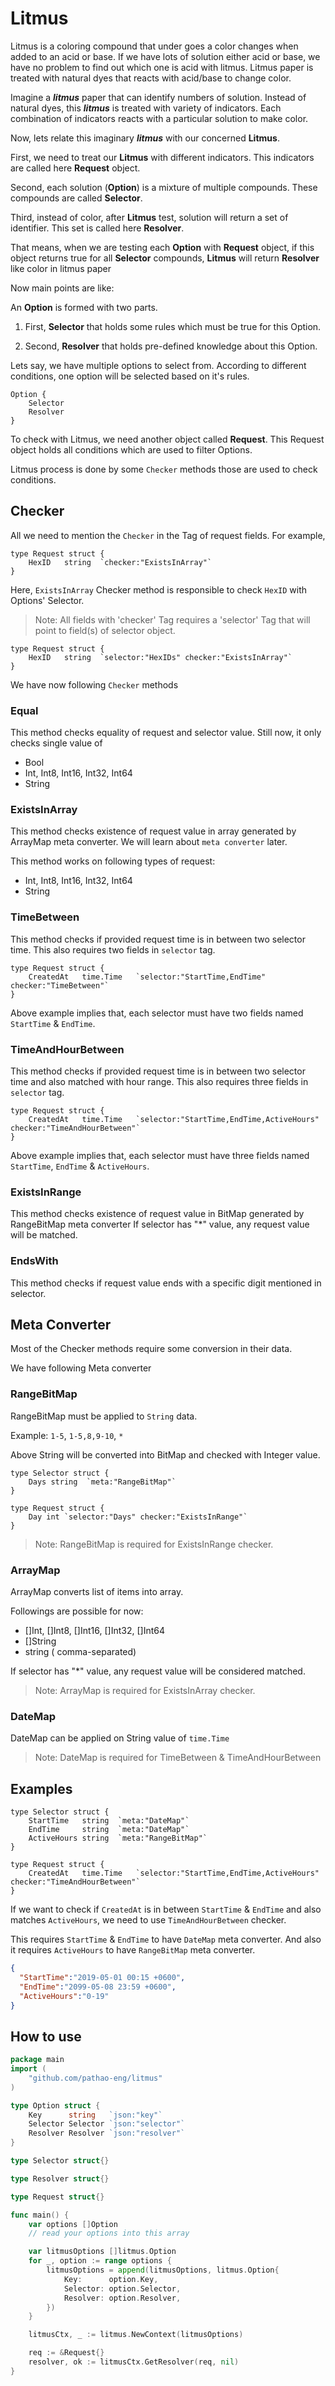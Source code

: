 # Litmus

Litmus is a coloring compound that under goes a color changes when added to an acid or base. If we have lots of solution either acid or base, we have no problem to find out which one is acid with litmus. Litmus paper is treated with natural dyes that reacts with acid/base to change color. 

Imagine a ***litmus*** paper that can identify numbers of solution. Instead of natural dyes, this ***litmus*** is treated with variety of indicators. Each combination of indicators reacts with a particular solution to make color.

Now, lets relate this imaginary ***litmus*** with our concerned **Litmus**.

First, we need to treat our **Litmus** with different indicators. This indicators are called here **Request** object.

Second, each solution (**Option**) is a mixture of multiple compounds. These compounds are called **Selector**. 

Third, instead of color, after **Litmus** test, solution will return a set of identifier. This set is called here **Resolver**.

That means, when we are testing each **Option** with **Request** object, if this object returns true for all **Selector** compounds, **Litmus** will return **Resolver** like color in litmus paper

Now main points are like:

An **Option** is formed with two parts.

1. First, **Selector** that holds some rules which must be true for this Option.
	
2. Second, **Resolver** that holds pre-defined knowledge about this Option. 

Lets say, we have multiple options to select from. According to different conditions, one option will be selected based on it's rules.

```
Option {
    Selector
    Resolver
}
```

To check with Litmus, we need another object called **Request**. This Request object holds all conditions which are used to filter Options.


Litmus process is done by some `Checker` methods those are used to check conditions.

## Checker

All we need to mention the `Checker` in the Tag of request fields. For example,

```
type Request struct {
    HexID   string  `checker:"ExistsInArray"`
}
```

Here, `ExistsInArray` Checker method is responsible to check `HexID` with Options' Selector.

> Note: All fields with 'checker' Tag requires a 'selector' Tag that
> will point to field(s) of selector object.

```
type Request struct {
    HexID   string  `selector:"HexIDs" checker:"ExistsInArray"`
}
```

We have now following `Checker` methods

### Equal

This method checks equality of request and selector value.
Still now, it only checks single value of

* Bool
* Int, Int8, Int16, Int32, Int64
* String

### ExistsInArray

This method checks existence of request value in array generated by ArrayMap meta converter.
We will learn about `meta converter` later.

This method works on following types of request:

* Int, Int8, Int16, Int32, Int64
* String

### TimeBetween

This method checks if provided request time is in between two selector time.
This also requires two fields in `selector` tag.

```
type Request struct {
    CreatedAt   time.Time   `selector:"StartTime,EndTime" checker:"TimeBetween"`
}
```

Above example implies that, each selector must have two fields named `StartTime` & `EndTime`.

### TimeAndHourBetween

This method checks if provided request time is in between two selector time and also matched with hour range.
This also requires three fields in `selector` tag.

```
type Request struct {
    CreatedAt   time.Time   `selector:"StartTime,EndTime,ActiveHours" checker:"TimeAndHourBetween"`
}
```

Above example implies that, each selector must have three fields named `StartTime`, `EndTime` & `ActiveHours`.

### ExistsInRange

This method checks existence of request value in BitMap generated by RangeBitMap meta converter
If selector has "*" value, any request value will be matched.

### EndsWith

This method checks if request value ends with a specific digit mentioned in selector.

## Meta Converter

Most of the Checker methods require some conversion in their data.

We have following Meta converter

### RangeBitMap

RangeBitMap must be applied to `String` data.

Example: `1-5`, `1-5,8,9-10`, `*`

Above String will be converted into BitMap and checked with Integer value.

```
type Selector struct {
    Days string  `meta:"RangeBitMap"`
}
```

```
type Request struct {
    Day int `selector:"Days" checker:"ExistsInRange"`
}
```

> Note: RangeBitMap is required for ExistsInRange checker.


### ArrayMap

ArrayMap converts list of items into array.

Followings are possible for now:

* []Int, []Int8, []Int16, []Int32, []Int64
* []String
* string ( comma-separated)

If selector has "*" value, any request value will be considered matched.

> Note: ArrayMap is required for ExistsInArray checker.

### DateMap

DateMap can be applied on String value of `time.Time`

> Note: DateMap is required for TimeBetween & TimeAndHourBetween


## Examples

```
type Selector struct {
    StartTime   string  `meta:"DateMap"`
    EndTime     string  `meta:"DateMap"`
    ActiveHours string  `meta:"RangeBitMap"`
}

type Request struct {
    CreatedAt   time.Time   `selector:"StartTime,EndTime,ActiveHours" checker:"TimeAndHourBetween"`
}
```

If we want to check if `CreatedAt` is in between `StartTime` & `EndTime` and also matches `ActiveHours`,
we need to use `TimeAndHourBetween` checker.

This requires `StartTime` & `EndTime` to have `DateMap` meta converter. And also it requires `ActiveHours` to have
`RangeBitMap` meta converter.

```json
{
  "StartTime":"2019-05-01 00:15 +0600",
  "EndTime":"2099-05-08 23:59 +0600",
  "ActiveHours":"0-19"
}
```


## How to use

```go
package main
import (
	"github.com/pathao-eng/litmus"
)

type Option struct {
	Key      string   `json:"key"`
	Selector Selector `json:"selector"`
	Resolver Resolver `json:"resolver"`
}

type Selector struct{}

type Resolver struct{}

type Request struct{}

func main() {
	var options []Option
	// read your options into this array

	var litmusOptions []litmus.Option
	for _, option := range options {
		litmusOptions = append(litmusOptions, litmus.Option{
			Key:      option.Key,
			Selector: option.Selector,
			Resolver: option.Resolver,
		})
	}

	litmusCtx, _ := litmus.NewContext(litmusOptions)

	req := &Request{}
	resolver, ok := litmusCtx.GetResolver(req, nil)
}
```
